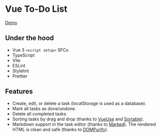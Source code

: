 # Vue To-Do List

[Demo](https://dimox.github.io/vue-to-do-list/)

## Under the hood

- Vue 3 `<script setup>` SFCs
- TypeScript
- Vite
- ESLint
- Stylelint
- Prettier

## Features

- Create, edit, or delete a task (localStorage is used as a database).
- Mark all tasks as done/undone.
- Delete all completed tasks.
- Sorting tasks by drag and drop (thanks to [VueUse](https://github.com/vueuse/vueuse) and [Sortable](https://github.com/SortableJS/Sortable)).
- Markdown support in the task editor (thanks to [Marked](https://github.com/markedjs/marked)). The rendered HTML is clean and safe (thanks to [DOMPurify](https://github.com/cure53/DOMPurify)).

